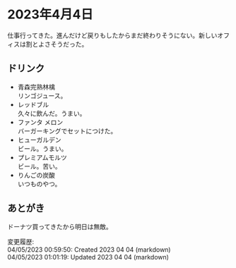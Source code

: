 # 2023年4月4日

仕事行ってきた。進んだけど戻りもしたからまだ終わりそうにない。新しいオフィスは割とよさそうだった。

## ドリンク

- 青森完熟林檎  
リンゴジュース。
- レッドブル  
久々に飲んだ。うまい。
- ファンタ メロン  
バーガーキングでセットにつけた。
- ヒューガルデン  
ビール。うまい。
- プレミアムモルツ  
ビール。苦い。
- りんごの炭酸  
いつものやつ。

## あとがき

ドーナツ買ってきたから明日は無敵。

変更履歴:  
04/05/2023 00:59:50: Created 2023 04 04 (markdown)  
04/05/2023 01:01:19: Updated 2023 04 04 (markdown)  
